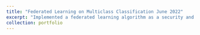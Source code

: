 ```yaml
---
title: "Federated Learning on Multiclass Classification June 2022"
excerpt: "Implemented a federated learning algorithm as a security and privacy-preserving approach to training machine learning models.<br/><img src='/images/500x300.png'>"
collection: portfolio
---
```


Skills - <img src="https://cdn.jsdelivr.net/gh/devicons/devicon/icons/python/python-original.svg" width ="16" height="100%"/> <img src="https://cdn.jsdelivr.net/gh/devicons/devicon/icons/pytorch/pytorch-original.svg" width ="16" height="100%"/> <img src="https://cdn.jsdelivr.net/gh/devicons/devicon/icons/jupyter/jupyter-original-wordmark.svg" width ="16" height="100%"/>

- The **CIFAR** dataset served as the training data, involving **20** client nodes, each engaging in training activities based on the **VGG-19** model.
- The central global model collected weight updates from **six** randomly selected client models, averaging the contributions, and disseminating the updated global model to all participating clients.
- Upon the successful completion of the training process, achieved a commendable accuracy rate of **78%**, showcasing the effectiveness of this federated learning approach in preserving data security and privacy while maintaining model performance.


The Github code is [here](https://github.com/Shyam-Sundar-7/federated_learning)